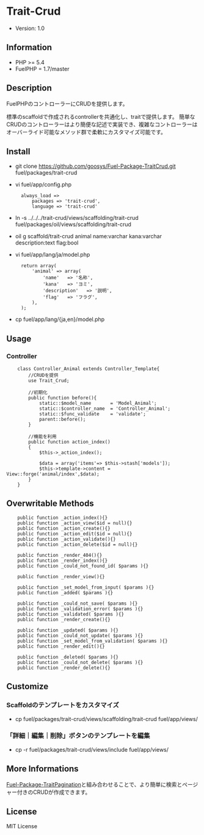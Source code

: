 # Trait-Crud

* Version: 1.0

## Information

* PHP >= 5.4
* FuelPHP = 1.7/master

## Description

FuelPHPのコントローラーにCRUDを提供します。

標準のscaffoldで作成されるcontrollerを共通化し、traitで提供します。
簡単なCRUDのコントローラーはより簡便な記述で実装でき、複雑なコントローラーはオーバーライド可能なメソッド群で柔軟にカスタマイズ可能です。

## Install

* git clone https://github.com/goosys/Fuel-Package-TraitCrud.git fuel/packages/trait-crud
* vi fuel/app/config.php

		always_load => 
			packages => 'trait-crud',
			language => 'trait-crud'

* ln -s ../../../trait-crud/views/scaffolding/trait-crud fuel/packages/oil/views/scaffolding/trait-crud
* oil g scaffold/trait-crud animal name:varchar kana:varchar description:text flag:bool
* vi fuel/app/lang/ja/model.php

		return array(
			'animal' => array(
				'name'   => '名称',
				'kana'   => 'ヨミ',
				'description'   => '説明',
				'flag'   => 'フラグ',
			),
		);

* cp fuel/app/lang/{ja,en}/model.php

## Usage

### Controller

		class Controller_Animal extends Controller_Template{
			//CRUDを提供
			use Trait_Crud;
			
			//初期化
			public function before(){
				static::$model_name       = 'Model_Animal';
				static::$controller_name  = 'Controller_Animal';
				static::$func_validate    = 'validate';
				parent::before();
			}
			
			//機能を利用
			public function action_index()
			{
				$this->_action_index();
				
				$data = array('items'=> $this->stash['models']);
				$this->template->content = View::forge('animal/index',$data);
			}
		}

## Overwritable Methods

		public function _action_index(){}
		public function _action_view($id = null){}
		public function _action_create(){}
		public function _action_edit($id = null){}
		public function _action_validate(){}
		public function _action_delete($id = null){}
		
		public function _render_404(){}
		public function _render_index(){}
		public function _could_not_found_id( $params ){}
		
		public function _render_view(){}
		
		public function _set_model_from_input( $params ){}
		public function _added( $params ){}
		
		public function _could_not_save( $params ){}
		public function _validation_error( $params ){}
		public function _validated( $params ){}
		public function _render_create(){}
		
		public function _updated( $params ){}
		public function _could_not_update( $params ){}
		public function _set_model_from_validation( $params ){}
		public function _render_edit(){}
		
		public function _deleted( $params ){}
		public function _could_not_delete( $params ){}
		public function _render_delete(){}

## Customize

### Scaffoldのテンプレートをカスタマイズ
* cp fuel/packages/trait-crud/views/scaffolding/trait-crud fuel/app/views/

### 「詳細｜編集｜削除」ボタンのテンプレートを編集
* cp -r fuel/packages/trait-crud/views/include fuel/app/views/

## More Informations

[Fuel-Package-TraitPagination](https://github.com/goosys/Fuel-Package-TraitPagination)と組み合わせることで、より簡単に検索とページャー付きのCRUDが作成できます。

## License

MIT License

